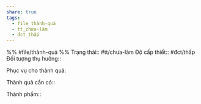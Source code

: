 ```yaml
---
share: true
tags:
  - file_thành-quả
  - tt_chưa-làm
  - đct_thấp
---
```


%%
#file/thành-quả
%%
Trạng thái:: #tt/chưa-làm
Độ cấp thiết:: #đct/thấp
Đối tượng thụ hưởng:: 

Phục vụ cho thành quả:

Thành quả cần có:: 

Thành phẩm::
